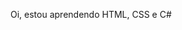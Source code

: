 Oi, estou aprendendo HTML, CSS e C#

<!---
JoaoTPL/JoaoTPL is a ✨ special ✨ repository because its `README.md` (this file) appears on your GitHub profile.
You can click the Preview link to take a look at your changes.
--->
